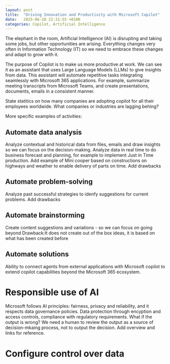 ```yaml
---
layout: post
title:  "Driving Innovation and Productivity with Microsoft Copilot"
date:   2025-06-28 22:31:55 +0100
categories: Copilot, Artificial Intelligence
---
```


The elephant in the room, Artificial Intelligence (AI) is disrupting and taking some jobs, but other opportunities are arising. Everything changes very often in Information Technology (IT) so we need to embrace these changes and adapt to grow with it.

The purpose of Copilot is to make us more productive at work. We can see it as an assistant that uses Large Language Models (LLMs) to give insights from data. This assistant will automate repetitive tasks integrating seamlessly with Microsoft 365 applications. For example, summarize meeting transcripts from Microsoft Teams, and create presentations, documents, emails in a consistent manner.

State statitics on how many companies are adopting copilot for all their employees worldwide. What companies or industries are lagging behing?

More specific examples of activities:

## Automate data analysis
Analyze contextual and historical data from files, emails and draw insights so we can focus on the decision-making.
Analyze data in real time to do business forecast and planning, for example to implement Just in Time production. Add example of Mini cooper based on constructions on highways and weather to enable delivery of parts on time.
Add drawbacks

## Automate problem-solving
Analyze past successful strategies to idenfy suggestions for current problems.
Add drawbacks

## Automate brainstorming
Create content suggestions and variations - so we can focus on going beyond
Drawback:It does not create out of the box ideas, it is based on what has been created before

## Automate solutions
Ability to connect agents from external applications with Microsoft copilot to extend copilot capabilities beyond the Microsoft 365 ecosystem. 

# Responsible use of AI
Microsoft follows AI principles: fairness, privacy and reliability, and it respects data governance policies.
Data protection through encyption and access controls, compliance with regulatory requirements.
What if the output is wrong? We need a human to review the output as a source of decision-mkaing process, not to output the decision.
Add overview and links for reference.

# Configure control over data
